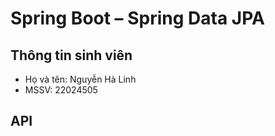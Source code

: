 # Spring Boot – Spring Data JPA

## Thông tin sinh viên 
- Họ và tên: Nguyễn Hà Linh
- MSSV: 22024505

##  API 
